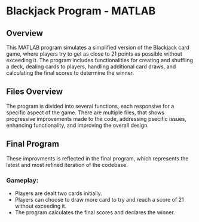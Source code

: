 # Blackjack Program - MATLAB
## Overview
This MATLAB program simulates a simplified version of the Blackjack card game, where players try to get as close to 21 points as possible without exceeding it. The program includes functionalities for creating and shuffling a deck, dealing cards to players, handling additional card draws, and calculating the final scores to determine the winner.

## Files Overview
The program is divided into several functions, each responsive for a specific aspect of the game. There are multiple files, that shows progressive improvements made to the code, addressing psecific issues, enhancing functionality, and improving the overall design.

## Final Program
These improvments is reflected in the final program, which represents the latest and most refined iteration of the codebase.

### Gameplay:
- Players are dealt two cards initially.
- Players can choose to draw more card to try and reach a score of 21 without exceeding it.
- The program calculates the final scores and declares the winner.
